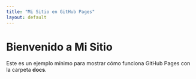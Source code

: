 ```yaml
---
title: "Mi Sitio en GitHub Pages"
layout: default
---
```


# Bienvenido a Mi Sitio

Este es un ejemplo mínimo para mostrar cómo funciona GitHub Pages con la carpeta **docs**.

